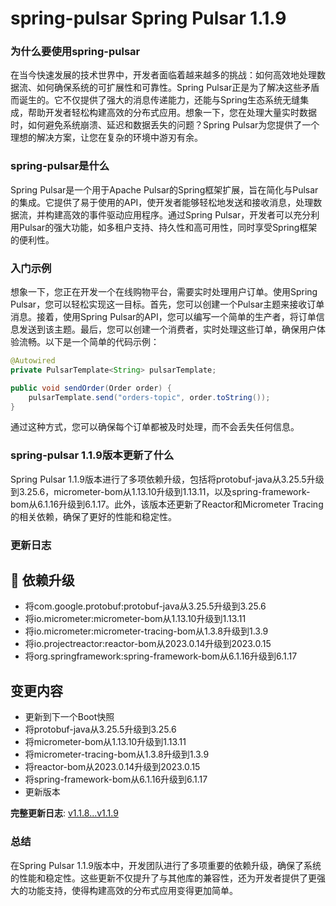 # spring-pulsar Spring Pulsar 1.1.9
### 为什么要使用spring-pulsar

在当今快速发展的技术世界中，开发者面临着越来越多的挑战：如何高效地处理数据流、如何确保系统的可扩展性和可靠性。Spring Pulsar正是为了解决这些矛盾而诞生的。它不仅提供了强大的消息传递能力，还能与Spring生态系统无缝集成，帮助开发者轻松构建高效的分布式应用。想象一下，您在处理大量实时数据时，如何避免系统崩溃、延迟和数据丢失的问题？Spring Pulsar为您提供了一个理想的解决方案，让您在复杂的环境中游刃有余。

### spring-pulsar是什么

Spring Pulsar是一个用于Apache Pulsar的Spring框架扩展，旨在简化与Pulsar的集成。它提供了易于使用的API，使开发者能够轻松地发送和接收消息，处理数据流，并构建高效的事件驱动应用程序。通过Spring Pulsar，开发者可以充分利用Pulsar的强大功能，如多租户支持、持久性和高可用性，同时享受Spring框架的便利性。

### 入门示例

想象一下，您正在开发一个在线购物平台，需要实时处理用户订单。使用Spring Pulsar，您可以轻松实现这一目标。首先，您可以创建一个Pulsar主题来接收订单消息。接着，使用Spring Pulsar的API，您可以编写一个简单的生产者，将订单信息发送到该主题。最后，您可以创建一个消费者，实时处理这些订单，确保用户体验流畅。以下是一个简单的代码示例：

```java
@Autowired
private PulsarTemplate<String> pulsarTemplate;

public void sendOrder(Order order) {
    pulsarTemplate.send("orders-topic", order.toString());
}
```

通过这种方式，您可以确保每个订单都被及时处理，而不会丢失任何信息。

### spring-pulsar 1.1.9版本更新了什么

Spring Pulsar 1.1.9版本进行了多项依赖升级，包括将protobuf-java从3.25.5升级到3.25.6，micrometer-bom从1.13.10升级到1.13.11，以及spring-framework-bom从6.1.16升级到6.1.17。此外，该版本还更新了Reactor和Micrometer Tracing的相关依赖，确保了更好的性能和稳定性。

### 更新日志

## 🔨 依赖升级
- 将com.google.protobuf:protobuf-java从3.25.5升级到3.25.6
- 将io.micrometer:micrometer-bom从1.13.10升级到1.13.11
- 将io.micrometer:micrometer-tracing-bom从1.3.8升级到1.3.9
- 将io.projectreactor:reactor-bom从2023.0.14升级到2023.0.15
- 将org.springframework:spring-framework-bom从6.1.16升级到6.1.17

## 变更内容
- 更新到下一个Boot快照
- 将protobuf-java从3.25.5升级到3.25.6
- 将micrometer-bom从1.13.10升级到1.13.11
- 将micrometer-tracing-bom从1.3.8升级到1.3.9
- 将reactor-bom从2023.0.14升级到2023.0.15
- 将spring-framework-bom从6.1.16升级到6.1.17
- 更新版本

**完整更新日志**: [v1.1.8...v1.1.9](https://github.com/spring-projects/spring-pulsar/compare/v1.1.8...v1.1.9)

### 总结

在Spring Pulsar 1.1.9版本中，开发团队进行了多项重要的依赖升级，确保了系统的性能和稳定性。这些更新不仅提升了与其他库的兼容性，还为开发者提供了更强大的功能支持，使得构建高效的分布式应用变得更加简单。